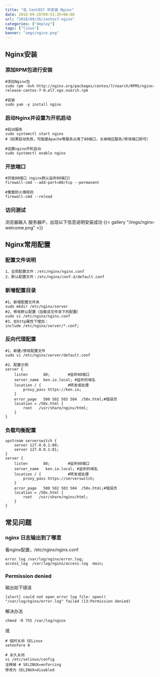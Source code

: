 ```yaml
---
title: "在 CentOS7 中安装 Nginx"
date: 2018-09-26T09:51:35+08:00
url: "2018/09/26/centos7-nginx"
categories: ["deploy"]
tags: ["linux"]
banner: "imgs/nginx.png"
---
```


<!--more-->
## Nginx安装
### 添加RPM包进行安装
```
#添加Nginx包
sudo rpm -Uvh http://nginx.org/packages/centos/7/noarch/RPMS/nginx-release-centos-7-0.el7.ngx.noarch.rpm

#安装
sudo yum -y install nginx
```

### 启动Nginx并设置为开机启动
```
#启动服务
sudo systemctl start nginx
#（如果启动失败，可能是Apache等服务占用了80端口，关掉相应服务/修改端口即可）

#设置nginx开机启动
sudo systemctl enable nginx
```

### 开放端口
```
#开放80端口（nginx默认监听80端口）
firewall-cmd --add-port=80/tcp --permanent

#重载防火墙规则
firewall-cmd --reload
```

### 访问测试
浏览器输入 服务器IP，出现以下信息说明安装成功
{{< gallery "/imgs/nginx-welcome.png" >}}

## Nginx常用配置

### 配置文件说明
```
1、全局配置文件：/etc/nginx/nginx.conf
2、默认配置文件：/etc/nginx/conf.d/default.conf
```

### 新增配置目录
```
#1、新增配置文件夹
sudo mkdir /etc/nginx/server
#2、修改默认配置（加载该文件夹下的配置）
sudo vi /etc/nginx/nginx.conf
#3、在http属性下增加：
include /etc/nginx/server/*.conf;
```

### 反向代理配置
```
#1、新建/修改配置文件
sudo vi /etc/nginx/server/default.conf

#2、配置示例
server {
    listen       80;        #监听80端口
    server_name  ken.io.local; #监听的域名
    location / {            #转发或处理
        proxy_pass https://ken.io;
    }
    error_page   500 502 503 504  /50x.html;#错误页
    location = /50x.html {
        root   /usr/share/nginx/html;
    }
}
```

### 负载均衡配置
```
upstream serverswitch {
    server 127.0.0.1:80;
    server 127.0.0.1:81;
}
server {
    listen       80;        #监听80端口
    server_name   ken.io.local; #监听的域名
    location / {            #转发或处理
        proxy_pass https://serverswitch;
    }
    error_page   500 502 503 504  /50x.html;#错误页
    location = /50x.html {
        root   /usr/share/nginx/html;
    }
}
```

## 常见问题

### nginx 日志输出到了哪里
看nginx配置，/etc/nginx/nginx.conf
```
error_log /var/log/nginx/error.log;
access_log  /var/log/nginx/access.log  main;
```

### Permission denied
输出如下错误
```
[alert] could not open error log file: open() "/var/log/nginx/error.log" failed (13:Permission denied)
```
解决办法
```
chmod -R 755 /var/log/nginx
```
或
```
# 临时关闭 SELinux
setenfore 0

# 永久关闭
vi /etc/selinux/config
注释掉 # SELINUX=enforcing
修改为 SELINUX=disabled
```
<!--more-->
